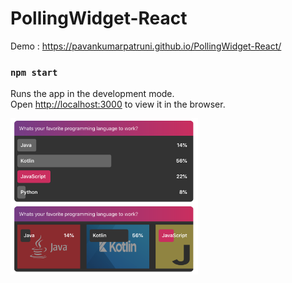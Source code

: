 # PollingWidget-React

Demo : https://pavankumarpatruni.github.io/PollingWidget-React/

### `npm start`

Runs the app in the development mode.<br>
Open [http://localhost:3000](http://localhost:3000) to view it in the browser.


<img src="https://github.com/PavanKumarPatruni/PollingWidget-React/blob/master/demo/demo.png?raw=true" width="300"/>
